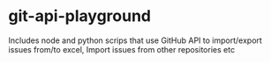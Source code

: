 git-api-playground
==================

Includes node and python scrips that use GitHub API to import/export issues from/to excel, Import issues from other repositories etc
